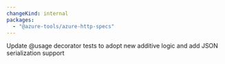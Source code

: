 ```yaml
---
changeKind: internal
packages:
  - "@azure-tools/azure-http-specs"
---
```


Update @usage decorator tests to adopt new additive logic and add JSON serialization support